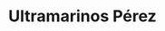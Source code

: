 ---
title: "Ultramarinos Pérez"
url: /esparragosa-de-lares/ultramarinos-perez/
shop: Lebensmittel
---